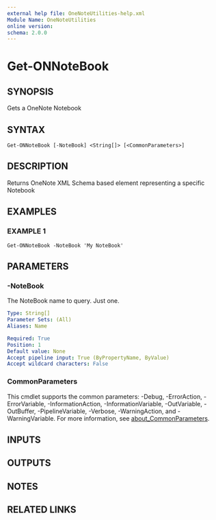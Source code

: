 ```yaml
---
external help file: OneNoteUtilities-help.xml
Module Name: OneNoteUtilities
online version:
schema: 2.0.0
---
```


# Get-ONNoteBook

## SYNOPSIS
Gets a OneNote Notebook

## SYNTAX

```
Get-ONNoteBook [-NoteBook] <String[]> [<CommonParameters>]
```

## DESCRIPTION
Returns OneNote XML Schema based element representing a specific Notebook

## EXAMPLES

### EXAMPLE 1
```
Get-ONNoteBook -NoteBook 'My NoteBook'
```

## PARAMETERS

### -NoteBook
The NoteBook name to query.
Just one.

```yaml
Type: String[]
Parameter Sets: (All)
Aliases: Name

Required: True
Position: 1
Default value: None
Accept pipeline input: True (ByPropertyName, ByValue)
Accept wildcard characters: False
```

### CommonParameters
This cmdlet supports the common parameters: -Debug, -ErrorAction, -ErrorVariable, -InformationAction, -InformationVariable, -OutVariable, -OutBuffer, -PipelineVariable, -Verbose, -WarningAction, and -WarningVariable. For more information, see [about_CommonParameters](http://go.microsoft.com/fwlink/?LinkID=113216).

## INPUTS

## OUTPUTS

## NOTES

## RELATED LINKS
